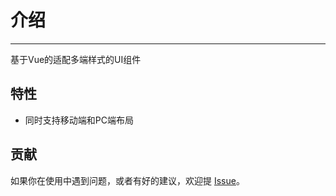 # 介绍
<!-- {.md} -->

----
<!-- {.md} -->

基于Vue的适配多端样式的UI组件
<!-- {.md} -->

## 特性
<!-- {.md} -->

-  同时支持移动端和PC端布局


## 贡献
<!-- {.md} -->

如果你在使用中遇到问题，或者有好的建议，欢迎提<!-- {.md} --> [Issue](https://github.com/Eamonnzhang/vue-cards/issues)。<!-- {.md} -->
